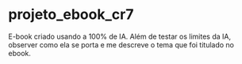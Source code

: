 # projeto_ebook_cr7
E-book criado usando a 100% de IA. Além de testar os limites da IA, observer como ela se porta e me descreve o tema que foi titulado no ebook.

